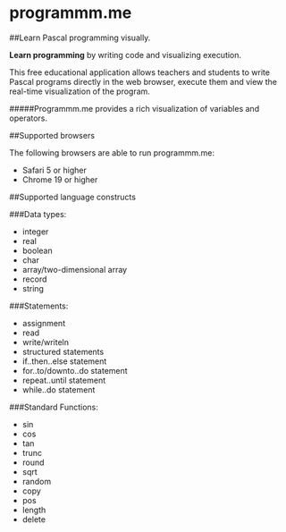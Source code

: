 # programmm.me
##Learn Pascal programming visually.

**Learn programming** by writing code and visualizing execution.

This free educational application allows teachers and students to write Pascal programs directly in the web browser, execute them and view the real-time visualization of the program.

#####Programmm.me provides a rich visualization of variables and operators.

##Supported browsers

The following browsers are able to run programmm.me:

* Safari 5 or higher
* Chrome 19 or higher

##Supported language constructs

###Data types:

* integer
* real
* boolean
* char
* array/two-dimensional array
* record
* string

###Statements:

* assignment
* read
* write/writeln
* structured statements
 * if..then..else statement
 * for..to/downto..do statement
 * repeat..until statement
 * while..do statement

###Standard Functions:

* sin
* cos
* tan
* trunc
* round
* sqrt
* random
* copy
* pos
* length
* delete
